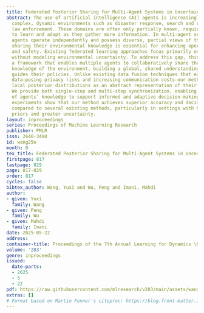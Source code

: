 ```yaml
---
title: Federated Posterior Sharing for Multi-Agent Systems in Uncertain Environments
abstract: The use of artificial intelligence (AI) agents is increasingly growing in
  complex, dynamic environments such as disaster response, search and rescue, and
  law enforcement. These domains are often only partially known, requiring agents
  to learn and adapt as they gather more information. In multi-agent settings, where
  agents operate independently and possess diverse, partial views of the environment,
  sharing their environmental knowledge is essential for enhancing operational efficiency
  and safety. Existing federated learning approaches focus primarily on policy sharing
  without modeling environmental uncertainty. To address this gap, this paper presents
  a framework that enables multiple agents to collaboratively share their probabilistic
  knowledge of the environment, building a global, shared understanding that efficiently
  guides their policies. Unlike existing data fusion techniques that exchange raw
  data–posing privacy risks and increasing communication costs–our method fuses agents’
  local posterior distributions as an abstract representation of their past data.
  We provide both single-step and multi-step synchronization, enabling recursive aggregation
  of agents’ knowledge to support informed and adaptive decision-making. Numerical
  experiments show that our method achieves superior accuracy and decision efficiency
  compared to several existing methods, particularly in settings with heterogeneous
  priors and greater uncertainty.
layout: inproceedings
series: Proceedings of Machine Learning Research
publisher: PMLR
issn: 2640-3498
id: wang25e
month: 0
tex_title: Federated Posterior Sharing for Multi-Agent Systems in Uncertain Environments
firstpage: 817
lastpage: 829
page: 817-829
order: 817
cycles: false
bibtex_author: Wang, Yuxi and Wu, Peng and Imani, Mahdi
author:
- given: Yuxi
  family: Wang
- given: Peng
  family: Wu
- given: Mahdi
  family: Imani
date: 2025-05-22
address:
container-title: Proceedings of the 7th Annual Learning for Dynamics \& Control Conference
volume: '283'
genre: inproceedings
issued:
  date-parts:
  - 2025
  - 5
  - 22
pdf: https://raw.githubusercontent.com/mlresearch/v283/main/assets/wang25e/wang25e.pdf
extras: []
# Format based on Martin Fenner's citeproc: https://blog.front-matter.io/posts/citeproc-yaml-for-bibliographies/
---
```

